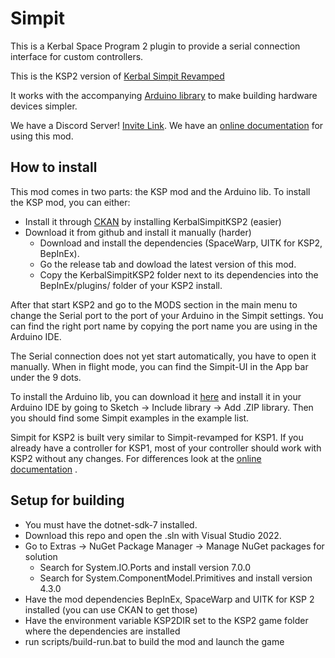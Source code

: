 # Simpit
This is a Kerbal Space Program 2 plugin to provide a serial connection interface for custom controllers.

This is the KSP2 version of [Kerbal Simpit Revamped](https://github.com/Simpit-team/KerbalSimpitRevamped)

It works with the accompanying [Arduino library](https://github.com/Simpit-team/KerbalSimpitRevamped-Arduino) to make building hardware devices simpler.

We have a Discord Server! [Invite Link](https://discord.gg/ZwcPdNcaRN). We have an [online documentation](https://kerbalsimpitrevamped-arduino.readthedocs.io/) for using this mod.

## How to install
This mod comes in two parts: the KSP mod and the Arduino lib.
To install the KSP mod, you can either:
- Install it through [CKAN](https://github.com/KSP-CKAN/CKAN) by installing KerbalSimpitKSP2 (easier)
- Download it from github and install it manually (harder)
	- Download and install the dependencies (SpaceWarp, UITK for KSP2, BepInEx).
	- Go the release tab and dowload the latest version of this mod. 
	- Copy the KerbalSimpitKSP2 folder next to its dependencies into the BepInEx/plugins/ folder of your KSP2 install.

After that start KSP2 and go to the MODS section in the main menu to change the Serial port to the port of your Arduino in the Simpit settings. You can find the right port name by copying the port name you are using in the Arduino IDE.

The Serial connection does not yet start automatically, you have to open it manually. When in flight mode, you can find the Simpit-UI in the App bar under the 9 dots.

To install the Arduino lib, you can download it [here](https://github.com/Simpit-team/KerbalSimpitRevamped-Arduino) and install it in your Arduino IDE by going to Sketch -> Include library -> Add .ZIP library. Then you  should find some Simpit examples in the example list.
 
Simpit for KSP2 is built very similar to Simpit-revamped for KSP1. If you already have a controller for KSP1, most of your controller should work with KSP2 without any changes. For differences look at the [online documentation](https://kerbalsimpitrevamped-arduino.readthedocs.io/) .

## Setup for building
- You must have the dotnet-sdk-7 installed.
- Download this repo and open the .sln with Visual Studio 2022. 
- Go to Extras -> NuGet Package Manager -> Manage NuGet packages for solution
	- Search for System.IO.Ports and install version 7.0.0
	- Search for System.ComponentModel.Primitives and install version 4.3.0
- Have the mod dependencies BepInEx, SpaceWarp and UITK for KSP 2 installed (you can use CKAN to get those)
- Have the environment variable KSP2DIR set to the KSP2 game folder where the dependencies are installed
- run scripts/build-run.bat to build the mod and launch the game
